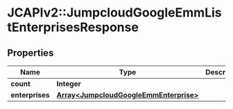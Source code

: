 # JCAPIv2::JumpcloudGoogleEmmListEnterprisesResponse

## Properties
Name | Type | Description | Notes
------------ | ------------- | ------------- | -------------
**count** | **Integer** |  | [optional] 
**enterprises** | [**Array&lt;JumpcloudGoogleEmmEnterprise&gt;**](JumpcloudGoogleEmmEnterprise.md) |  | [optional] 

